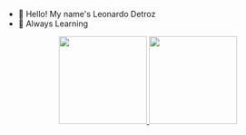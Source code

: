 - 👋 Hello! My name's Leonardo Detroz
- 🌱 Always Learning



<div align="center">
  <a href="https://github.com/Dev-Detroz">
  <img height="155em" src="https://github-readme-stats-sigma-five.vercel.app/api?username=Dev-Detroz&show_icons=true&theme=dark&include_all_commits=true&count_private=true"/>
  <img height="155em" src="https://github-readme-stats-sigma-five.vercel.app/api/top-langs/?username=Dev-Detroz&layout=compact&langs_count=7&theme=dark"/>
  </a>
</div>
  
<!-- <div style="display: inline_block"><br> -->
<!--   <img align="center" alt="Rafa-Js" height="30" width="40" src="https://raw.githubusercontent.com/devicons/devicon/master/icons/javascript/javascript-plain.svg"> -->
<!-- </div> -->
  
<!-- <div>  -->
<!--  <a href="" target="_blank"><img src="https://img.shields.io/badge/YouTube-FF0000?style=for-the-badge&logo=youtube&logoColor=white" target="_blank"></a> -->
<!--  <a href="" target="_blank"><img src="https://img.shields.io/badge/-Instagram-%23E4405F?style=for-the-badge&logo=instagram&logoColor=white" target="_blank"></a> -->
<!--  <a href="" target="_blank"><img src="https://img.shields.io/badge/Twitch-9146FF?style=for-the-badge&logo=twitch&logoColor=white" target="_blank"></a> -->
<!--  <a href="" target="_blank"><img src="https://img.shields.io/badge/Discord-7289DA?style=for-the-badge&logo=discord&logoColor=white" target="_blank"></a>  -->
<!--  <a href=""><img src="https://img.shields.io/badge/-Gmail-%23333?style=for-the-badge&logo=gmail&logoColor=white" target="_blank"></a> -->
<!--  <a href="" target="_blank"><img src="https://img.shields.io/badge/-LinkedIn-%230077B5?style=for-the-badge&logo=linkedin&logoColor=white" target="_blank"></a>  -->
<!-- </div> -->
